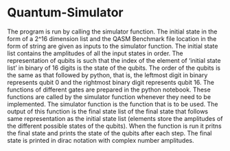 # Quantum-Simulator

The program is run by calling the simulator function. The initial state in the form of a 2^16 dimension list and the QASM Benchmark file location in the form of string are given as inputs to the simulator function. The initial state list contains the amplitudes of all the input states in order. The representation of qubits is such that the index of the element of ‘initial state list’ in binary of 16 digits is the state of the qubits. The order of the qubits is the same as that followed by python, that is, the leftmost digit in binary represents qubit 0 and the rightmost binary digit represents qubit 16.
The functions of different gates are prepared in the python notebook. These functions are called by the simulator function whenever they need to be implemented.
The simulator function is the function that is to be used. The output of this function is the final state list of the final state that follows same representation as the initial state list (elements store the amplitudes of the different possible states of the qubits).
When the function is run it pritns the final state and prints the state of the qubits after each step. The final state is printed in dirac notation with complex number amplitudes.

